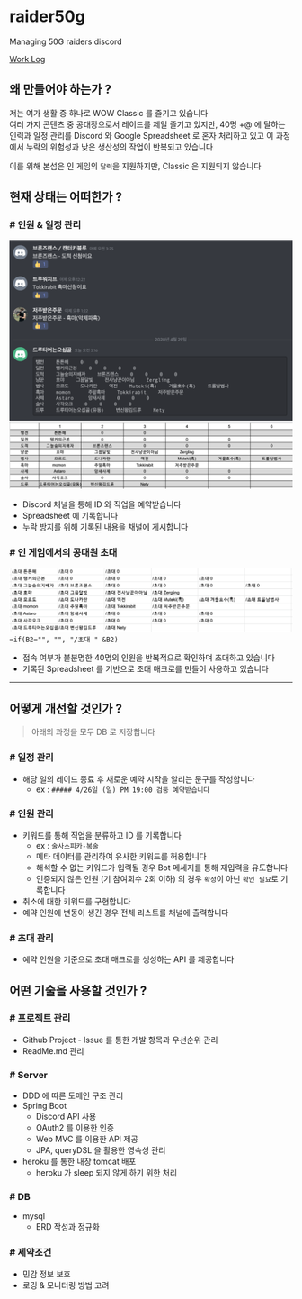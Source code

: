 # raider50g
Managing 50G raiders discord

[Work Log](https://github.com/Hyune-c/TIL/tree/master/Toy%20Project/Raider50G)
 
## 왜 만들어야 하는가 ?

저는 여가 생활 중 하나로 WOW Classic 를 즐기고 있습니다  
여러 가지 콘텐츠 중 공대장으로서 레이드를 제일 즐기고 있지만, 40명 +@ 에 달하는 인력과 일정 관리를 Discord 와 Google Spreadsheet 로 혼자 처리하고 있고 이 과정에서 누락의 위험성과 낮은 생산성의 작업이 반복되고 있습니다

이를 위해 본섭은 인 게임의 `달력`을 지원하지만, Classic 은 지원되지 않습니다

## 현재 상태는 어떠한가 ?

### # 인원 & 일정 관리

![managing people](./docs/2020-04-29-03-16-30.png)
![managing people](./docs/2020-04-29-03-18-31.png)

- Discord 채널을 통해 ID 와 직업을 예약받습니다
- Spreadsheet 에 기록합니다
- 누락 방지를 위해 기록된 내용을 채널에 게시합니다

### # 인 게임에서의 공대원 초대

![invite people](./docs/2020-04-29-03-22-59.png)
`=if(B2="", "", "/초대 " &B2)`

- 접속 여부가 불분명한 40명의 인원을 반복적으로 확인하며 초대하고 있습니다
- 기록된 Spreadsheet 를 기반으로 초대 매크로를 만들어 사용하고 있습니다

---

## 어떻게 개선할 것인가 ?

> 아래의 과정을 모두 DB 로 저장합니다

### # 일정 관리

- 해당 일의 레이드 종료 후 새로운 예약 시작을 알리는 문구를 작성합니다
  - ex : `##### 4/26일 (일) PM 19:00 검둥 예약받습니다`

### # 인원 관리

- 키워드를 통해 직업을 분류하고 ID 를 기록합니다
  - ex : `술사스피카-복술`
  - 메타 데이터를 관리하여 유사한 키워드를 허용합니다
  - 해석할 수 없는 키워드가 입력될 경우 Bot 메세지를 통해 재입력을 유도합니다
  - 인증되지 않은 인원 (기 참여회수 2회 이하) 의 경우 `확정`이 아닌 `확인 필요`로 기록합니다
- 취소에 대한 키워드를 구현합니다
- 예약 인원에 변동이 생긴 경우 전체 리스트를 채널에 출력합니다

### # 초대 관리

- 예약 인원을 기준으로 초대 매크로를 생성하는 API 를 제공합니다

## 어떤 기술을 사용할 것인가 ?

### # 프로젝트 관리

- Github Project - Issue 를 통한 개발 항목과 우선순위 관리
- ReadMe.md 관리

### # Server

- DDD 에 따른 도메인 구조 관리
- Spring Boot
  - Discord API 사용
  - OAuth2 를 이용한 인증
  - Web MVC 를 이용한 API 제공
  - JPA, queryDSL 을 활용한 영속성 관리
- heroku 를 통한 내장 tomcat 배포
  - heroku 가 sleep 되지 않게 하기 위한 처리

### # DB

- mysql
  - ERD 작성과 정규화

### # 제약조건

- 민감 정보 보호
- 로깅 & 모니터링 방법 고려

